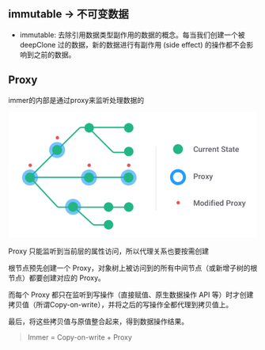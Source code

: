 ## immutable -> 不可变数据
- immutable: 去除引用数据类型副作用的数据的概念。每当我们创建一个被 deepClone 过的数据，新的数据进行有副作用 (side effect) 的操作都不会影响到之前的数据。 

## Proxy  
immer的内部是通过proxy来监听处理数据的  

![](readmeImg/proxy.png)    

Proxy 只能监听到当前层的属性访问，所以代理关系也要按需创建  

根节点预先创建一个 Proxy，对象树上被访问到的所有中间节点（或新增子树的根节点）都要创建对应的 Proxy。  

而每个 Proxy 都只在监听到写操作（直接赋值、原生数据操作 API 等）时才创建拷贝值（所谓Copy-on-write），并将之后的写操作全都代理到拷贝值上。  

最后，将这些拷贝值与原值整合起来，得到数据操作结果。  

> Immer = Copy-on-write + Proxy